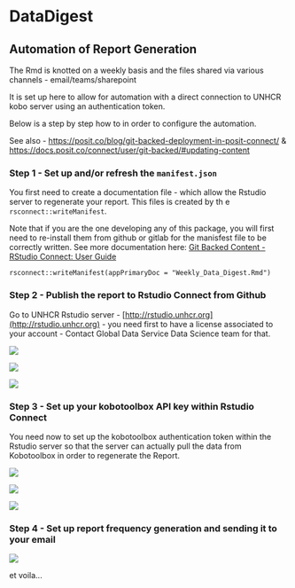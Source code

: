 # DataDigest


## Automation of Report Generation

The Rmd is knotted on a weekly basis and the files shared via various channels - email/teams/sharepoint

It is set up here to allow for automation with a direct connection to UNHCR kobo server using an authentication token.

Below is a step by step how to in order to configure the automation.

See also - https://posit.co/blog/git-backed-deployment-in-posit-connect/ & https://docs.posit.co/connect/user/git-backed/#updating-content

 
### Step 1 - Set up and/or refresh the `manifest.json`

You first need to create a documentation file - which allow the Rstudio server to regenerate your report. This files is created by th e `rsconnect::writeManifest`.

Note that if you are the one developing any of this package, you will first need to re-install them from github or gitlab for the manisfest file to be correctly written. See more documentation here: [Git Backed Content - RStudio Connect: User Guide](https://docs.rstudio.com/connect/user/git-backed/)

```
rsconnect::writeManifest(appPrimaryDoc = "Weekly_Data_Digest.Rmd")
```

### Step 2 -  Publish the report to Rstudio Connect from Github

Go to UNHCR Rstudio server - [http://rstudio.unhcr.org](http://rstudio.unhcr.org) - you need first to have a license associated to your account - Contact Global Data Service Data Science team for that.
 
![ ](https://raw.githubusercontent.com/unhcr-americas/weekly-report/main/inst/fromGit.png) 



![ ](https://raw.githubusercontent.com/unhcr-americas/weekly-report/main/inst/fromGit2.png)


![ ](https://raw.githubusercontent.com/unhcr-americas/weekly-report/main/inst/fromGit3.png)



### Step 3 -  Set up your kobotoolbox API key within Rstudio Connect

You need now to set up the kobotoolbox authentication token within the Rstudio server so that the server can actually pull the data from Kobotoolbox in order to regenerate the Report.

![ ](https://raw.githubusercontent.com/unhcr-americas/weekly-report/main/inst/fromGit4.png)

![ ](https://raw.githubusercontent.com/unhcr-americas/weekly-report/main/inst/fromGit5.png)


![ ](https://raw.githubusercontent.com/unhcr-americas/weekly-report/main/inst/fromGit6.png)


### Step 4 -  Set up report frequency generation and sending it to your email


![ ](https://raw.githubusercontent.com/unhcr-americas/weekly-report/main/inst/fromGit7.png)

et voila...


